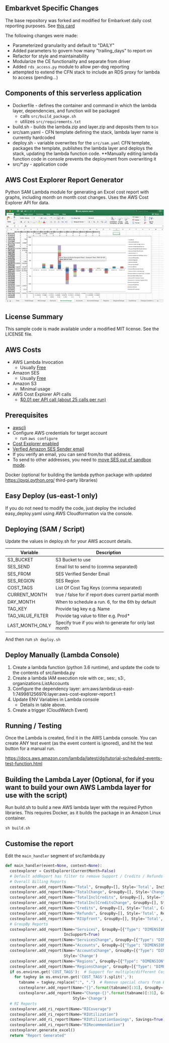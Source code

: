 ## Embarkvet Specific Changes

The base repository was forked and modified for Embarkvet daily cost reporting purposes. 
See [this card](https://trello.com/c/i7EkTIS5/1970-automated-cost-explorer-alerts-emails)

The following changes were made:

* Parameterized granularity and default to "DAILY"
* Added parameters to govern how many "trailing_days" to report on
* Refactor for style and maintainability
* Modularize the CE functionality and separate from driver
* Added `rds_access.py` module to allow per-dog reporting
* attempted to extend the CFN stack to include an RDS proxy for lambda to access (pending...)


## Components of this serverless application

* Dockerfile - defines the container and command in which the lambda layer, dependencies, and function will be packaged
  * calls `src/build_package.sh`
  * utilizes `src/requirements.txt`
* build.sh - builds the lambda.zip and layer.zip and deposits them to `bin`
* src/sam.yaml - CFN template defining the stack, lambda layer name is currently hardcoded
* deploy.sh - variable overwrites for the `src/sam.yaml` CFN template, packages the template, publishes the lambda layer
  and deploys the stack, updating the lambda function code. **Manually editing lambda function code in console prevents
  the deployment from overwriting it
* src/*.py - application code  


## AWS Cost Explorer Report Generator

Python SAM Lambda module for generating an Excel cost report with graphs, including month on month cost changes. Uses the AWS Cost Explorer API for data.

![screenshot](https://github.com/aws-samples/aws-cost-explorer-report/blob/master/screenshot.png)

## License Summary

This sample code is made available under a modified MIT license. See the LICENSE file.

## AWS Costs

* AWS Lambda Invocation 
  * Usually [Free](https://aws.amazon.com/free/)  
* Amazon SES 
  * Usually [Free](https://aws.amazon.com/free/)
* Amazon S3
  * Minimal usage
* AWS Cost Explorer API calls   
  * [$0.01 per API call (about 25 calls per run)](https://aws.amazon.com/aws-cost-management/pricing/)

## Prerequisites

* [awscli](https://aws.amazon.com/cli)
* Configure AWS credentials for target account
  * run `aws configure` 
* [Cost Explorer enabled](https://docs.aws.amazon.com/awsaccountbilling/latest/aboutv2/cost-explorer-signup.html)
* [Verfied Amazon SES Sender email](https://docs.aws.amazon.com/ses/latest/DeveloperGuide/verify-email-addresses.html)
* If you verify an email, you can send from/to that address.
* To send to other addresses, you need to [move SES out of sandbox mode](https://docs.aws.amazon.com/ses/latest/DeveloperGuide/request-production-access.html).  
 
Docker (optional for building the lambda python package with updated https://pypi.python.org/ third-party libraries)

## Easy Deploy (us-east-1 only)
If you do not need to modify the code, just deploy the included easy_deploy.yaml using AWS Cloudformation via the console.

## Deploying (SAM / Script)
Update the values in deploy.sh for your AWS account details.  

  | Variable      | Description                                            |
  | ------------- | ------------------------------------------------------ |
  | S3_BUCKET     | S3 Bucket to use                                       |
  | SES_SEND      | Email list to send to (comma separated)                |
  | SES_FROM      | SES Verified Sender Email                              |
  | SES_REGION    | SES Region                                             |
  | COST_TAGS     | List Of Cost Tag Keys (comma separated)                |
  | CURRENT_MONTH | true / false for if report does current partial month  |
  | DAY_MONTH     | When to schedule a run. 6, for the 6th by default      |
  | TAG_KEY       | Provide tag key e.g. Name                              |
  | TAG_VALUE_FILTER       | Provide tag value to filter e.g. Prod*        |
  | LAST_MONTH_ONLY         | Specify true if you wish to generate for only last month  |

And then run `sh deploy.sh`

## Deploy Manually (Lambda Console)

1. Create a lambda function (python 3.6 runtime), and update the code to the contents of src/lambda.py
2. Create a lambda IAM execution role with ce:, ses:, s3:, organizations:ListAccounts
3. Configure the dependency layer: arn:aws:lambda:us-east-1:749981256976:layer:aws-cost-explorer-report:1
4. Update ENV Variables in Lambda console
   * Details in table above. 
5. Create a trigger (CloudWatch Event)

## Running / Testing

Once the Lambda is created, find it in the AWS Lambda console.
You can create ANY test event (as the event content is ignored), and hit the test button for a manual run.

https://docs.aws.amazon.com/lambda/latest/dg/tutorial-scheduled-events-test-function.html

## Building the Lambda Layer (Optional, for if you want to build your own AWS Lambda layer for use with the script)
Run build.sh to build a new AWS lambda layer with the required Python libraries.
This requires Docker, as it builds the package in an Amazon Linux container.

`sh build.sh`

## Customise the report
Edit the `main_handler` segment of src/lambda.py

```python
def main_handler(event=None, context=None):
  costexplorer = CostExplorer(CurrentMonth=False)
  # Default addReport has filter to remove Support / Credits / Refunds / UpfrontRI
  # Overall Billing Reports
  costexplorer.add_report(Name="Total", GroupBy=[], Style='Total', IncSupport=True)
  costexplorer.add_report(Name="TotalChange", GroupBy=[], Style='Change')
  costexplorer.add_report(Name="TotalInclCredits", GroupBy=[], Style='Total', NoCredits=False, IncSupport=True)
  costexplorer.add_report(Name="TotalInclCreditsChange", GroupBy=[], Style='Change', NoCredits=False)
  costexplorer.add_report(Name="Credits", GroupBy=[], Style='Total', CreditsOnly=True)
  costexplorer.add_report(Name="Refunds", GroupBy=[], Style='Total', RefundOnly=True)
  costexplorer.add_report(Name="RIUpfront", GroupBy=[], Style='Total', UpfrontOnly=True)
  # GroupBy Reports
  costexplorer.add_report(Name="Services", GroupBy=[{"Type": "DIMENSION", "Key": "SERVICE"}], Style='Total',
                          IncSupport=True)
  costexplorer.add_report(Name="ServicesChange", GroupBy=[{"Type": "DIMENSION", "Key": "SERVICE"}], Style='Change')
  costexplorer.add_report(Name="Accounts", GroupBy=[{"Type": "DIMENSION", "Key": "LINKED_ACCOUNT"}], Style='Total')
  costexplorer.add_report(Name="AccountsChange", GroupBy=[{"Type": "DIMENSION", "Key": "LINKED_ACCOUNT"}],
                          Style='Change')
  costexplorer.add_report(Name="Regions", GroupBy=[{"Type": "DIMENSION", "Key": "REGION"}], Style='Total')
  costexplorer.add_report(Name="RegionsChange", GroupBy=[{"Type": "DIMENSION", "Key": "REGION"}], Style='Change')
  if os.environ.get('COST_TAGS'):  # Support for multiple/different Cost Allocation tags
    for tagkey in os.environ.get('COST_TAGS').split(','):
      tabname = tagkey.replace(":", ".")  # Remove special chars from Excel tabname
      costexplorer.add_report(Name="{}".format(tabname)[:31], GroupBy=[{"Type": "TAG", "Key": tagkey}], Style='Total')
      costexplorer.add_report(Name="Change-{}".format(tabname)[:31], GroupBy=[{"Type": "TAG", "Key": tagkey}],
                              Style='Change')
  # RI Reports
  costexplorer.add_ri_report(Name="RICoverage")
  costexplorer.add_ri_report(Name="RIUtilization")
  costexplorer.add_ri_report(Name="RIUtilizationSavings", Savings=True)
  costexplorer.add_ri_report(Name="RIRecommendation")
  costexplorer.generate_excel()
  return "Report Generated"
```
